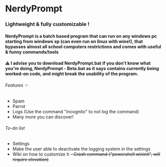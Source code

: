 # NerdyPrompt
### Lightweight & fully customizable !
#### NerdyPrompt is a batch based program that can run on any windows pc starting from windows xp (can even run on linux with wine!), that bypasses almost all school computers restrictions and comes with useful & funny commands/tools
#### ⚠ I advise you to download NerdyPrompt.bat if you don't know what you're doing, NerdyPrompt - Beta.bat as it says contains currently being worked-on code, and might break the usability of the program.
###### Features ✨
  - Spam
  - Parrot
  - Logs (Use the command "incognito" to not log the command)
  - Many more you can discover!

###### To-do list
  - Settings
  - Make the user able to deactivate the logging system in the settings
  - Wiki on how to customize it
  ~~- Crash command ("powershell wininit", will require elevation)~~
